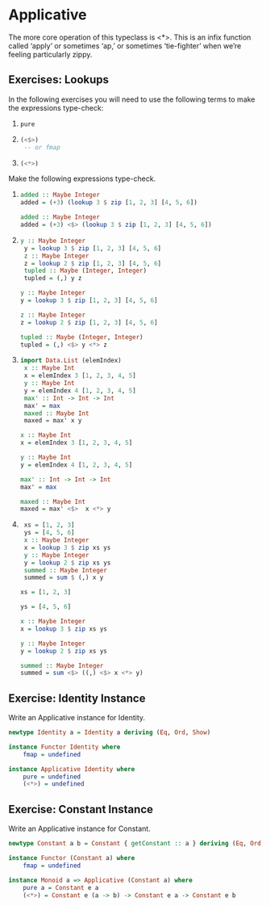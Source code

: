 # Applicative

The more core operation of this typeclass is <*>. This is an infix function
called ‘apply’ or sometimes ‘ap,’ or sometimes ‘tie-fighter’ when we’re
feeling particularly zippy.

## Exercises: Lookups
In the following exercises you will need to use the following terms
to make the expressions type-check:
1. ```
   pure
   ```
2. ```haskell
   (<$>)
    -- or fmap
    ```
3. ```haskell
   (<*>)
   ```
Make the following expressions type-check.
1. ```haskell
   added :: Maybe Integer
   added = (+3) (lookup 3 $ zip [1, 2, 3] [4, 5, 6])
   ```
    ```haskell
    added :: Maybe Integer
    added = (+3) <$> (lookup 3 $ zip [1, 2, 3] [4, 5, 6])
    ```
2. ```haskell
   y :: Maybe Integer
    y = lookup 3 $ zip [1, 2, 3] [4, 5, 6]
    z :: Maybe Integer
    z = lookup 2 $ zip [1, 2, 3] [4, 5, 6]
    tupled :: Maybe (Integer, Integer)
    tupled = (,) y z
    ```
    ```haskell
    y :: Maybe Integer
    y = lookup 3 $ zip [1, 2, 3] [4, 5, 6]

    z :: Maybe Integer
    z = lookup 2 $ zip [1, 2, 3] [4, 5, 6]

    tupled :: Maybe (Integer, Integer)
    tupled = (,) <$> y <*> z
    ```
3. ```haskell
   import Data.List (elemIndex)
    x :: Maybe Int
    x = elemIndex 3 [1, 2, 3, 4, 5]
    y :: Maybe Int
    y = elemIndex 4 [1, 2, 3, 4, 5]
    max' :: Int -> Int -> Int
    max' = max
    maxed :: Maybe Int
    maxed = max' x y
    ```
    ```haskell
    x :: Maybe Int
    x = elemIndex 3 [1, 2, 3, 4, 5]

    y :: Maybe Int
    y = elemIndex 4 [1, 2, 3, 4, 5]

    max' :: Int -> Int -> Int
    max' = max

    maxed :: Maybe Int
    maxed = max' <$>  x <*> y
    ```
4. ```haskell
    xs = [1, 2, 3]
    ys = [4, 5, 6]
    x :: Maybe Integer
    x = lookup 3 $ zip xs ys
    y :: Maybe Integer
    y = lookup 2 $ zip xs ys
    summed :: Maybe Integer
    summed = sum $ (,) x y
    ```
    ```haskell
    xs = [1, 2, 3]

    ys = [4, 5, 6]

    x :: Maybe Integer
    x = lookup 3 $ zip xs ys

    y :: Maybe Integer
    y = lookup 2 $ zip xs ys

    summed :: Maybe Integer
    summed = sum <$> ((,) <$> x <*> y)
    ```
## Exercise: Identity Instance
Write an Applicative instance for Identity.
```haskell
newtype Identity a = Identity a deriving (Eq, Ord, Show)

instance Functor Identity where
    fmap = undefined

instance Applicative Identity where
    pure = undefined
    (<*>) = undefined
```

## Exercise: Constant Instance
Write an Applicative instance for Constant.
```haskell
newtype Constant a b = Constant { getConstant :: a } deriving (Eq, Ord, Show)

instance Functor (Constant a) where
    fmap = undefined   

instance Monoid a => Applicative (Constant a) where
    pure a = Constant e a
    (<*>) = Constant e (a -> b) -> Constant e a -> Constant e b
```